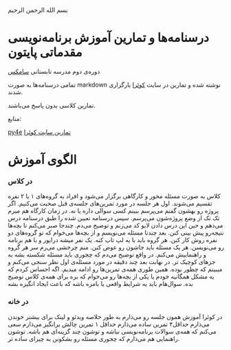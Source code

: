 بسم الله الرحمن الرحیم

# درسنامه‌ها و تمارین آموزش برنامه‌نویسی مقدماتی پایتون

دوره‌ی دوم مدرسه تابستانی [سامکس](sumx.ir)

تمامی درسنامه‌ها به صورت markdown نوشته شده و تمارین در سایت [کوئرا](quera.ir) بارگزاری شدند.

تمارین کلاسی بدون پاسخ می‌باشند.

منابع:

[py4e](py4e.com)
[تمارین سایت کوئرا](quera.ir)


# الگوی آموزش

### در کلاس
کلاس به صورت مسئله محور و کارگاهی برگزار می‌شود و افراد به گروه‌های ۱ یا ۲ نفره تقسیم می‌شوند.
اول هر جلسه در مورد تمرین‌های جلسه‌ی قبل صحبت می‌کنیم.
اگر پروژه رو بهشون گفتم می‌پرسم ببینم کسی سوالی داره یا نه. در زمان کارگاه هم میرم تک تک از وضع پروژه‌شون می‌پرسم.
سپس درسنامه تعیین شده را طبق درسنامه درس می‌دهم و حین این درس دادن لایو کد می‌زنم و توضیح می‌دم. چندجا صبر می‌کنم تا بچه‌ها نتیجه‌رو پیش بینی کنن.
بعد چندتا مسئله می‌نویسم و از بچه‌ها می‌خوام که تو گروه‌های دو نفره روش کار کنن.
هر گروه باید با یه لپ تاپ کنه. یک نفر میشه درایور و با هم برنامه رو می‌نویسن.
هر یک مسئله باید جاشون رو عوض کنن.
منم چرخشی می‌رم سر هر گروه و راهنماییش می‌کنم.
در واقع توضیح می‌دم که چجوری باید مسئله شکسته بشه به جزهای کوچیک تر.
در نهابت بعد چند دقیقه در مورد مسئله‌ی اول نظر سنجی می‌کنم و میبینم که چطور بوده.
همین طوری همه‌ی تمرین‌ها رو ادامه میدیم.
اگه احساس کردم که یه مشکل همگانیه خودم یا یکی از بچه‌ها رو می‌خوام که بره برای همه‌ی کلاس توضیح بده.
سوال‌هام باید یه شرایط واقعی یا بامزه باشه که باعث ایجاد انگیزه بشه
### در خانه
در کوئرا آموزش همون جلسه رو می‌ذارم به طور خلاصه
ویدئو و لینک برای بیشتر خوندن می‌ذارم
حداقل۴  تمرین ساده می‌ذارم
حداقل ۱ تمرین چالش برانگیز می‌ذارم
سعی می‌کنم که همه‌ی سوالات برنامه‌نویسی نباشه و توشون چند گزینه‌ای هم باشه.
توشون راهنمایی هم می‌ذارم که چجوری مسئله رو بشکونن به چیزای ساده تر.
